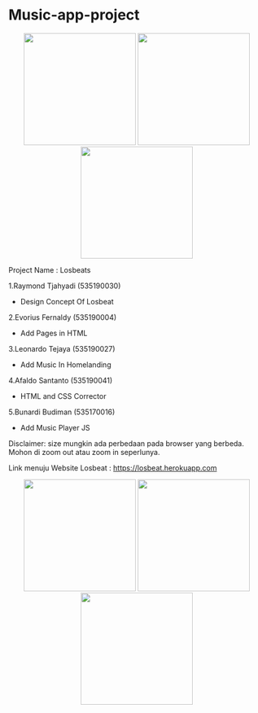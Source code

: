 # Music-app-project
<p align="center">
  <img width="220px" height="220px" src="https://github.com/Kelompok12-WebprogrammingA/Losbeat.github.io/blob/master/Images/tenor%20(1).gif">
  <img width="220px" height="220px" src="https://github.com/Kelompok12-WebprogrammingA/Losbeat.github.io/blob/master/Images/tenor%20(1).gif">
  <img width="220px" height="220px" src="https://github.com/Kelompok12-WebprogrammingA/Losbeat.github.io/blob/master/Images/tenor%20(1).gif">
</p>

Project Name : Losbeats

1.Raymond Tjahyadi (535190030)
- Design Concept Of Losbeat

2.Evorius Fernaldy (535190004)

- Add Pages in HTML

3.Leonardo Tejaya (535190027)

- Add Music In Homelanding

4.Afaldo Santanto (535190041)

- HTML and CSS Corrector 

5.Bunardi Budiman (535170016)

- Add Music Player JS

Disclaimer: size mungkin ada perbedaan pada browser yang berbeda. Mohon di zoom out atau zoom in seperlunya.

Link menuju Website Losbeat : https://losbeat.herokuapp.com

<p align="center">
  <img width="220px" height="220px" src="https://github.com/Kelompok12-WebprogrammingA/Losbeat.github.io/blob/master/Images/tenor%20(1).gif">
  <img width="220px" height="220px" src="https://github.com/Kelompok12-WebprogrammingA/Losbeat.github.io/blob/master/Images/tenor%20(1).gif">
  <img width="220px" height="220px" src="https://github.com/Kelompok12-WebprogrammingA/Losbeat.github.io/blob/master/Images/tenor%20(1).gif">
</p>
